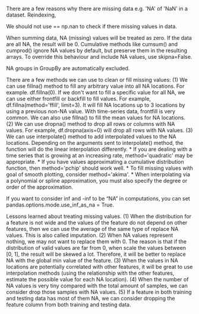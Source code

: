 There are a few reasons why there are missing data e.g. 'NA' of 'NaN' in a dataset. Reindexing, 

We should not use == np.nan to check if there missing values in data.

When summing data, NA (missing) values will be treated as zero.
If the data are all NA, the result will be 0.
Cumulative methods like cumsum() and cumprod() ignore NA values by default, but preserve them in the resulting arrays. To override this behaviour and include NA values, use skipna=False.

NA groups in GroupBy are automatically excluded.

There are a few methods we can use to clean or fill missing values:
    (1) We can use fillna() method to fill any arbitrary value into all NA locations. For example. df.fillna(0). If we don't want to fill a specific value for all NA, we can use either frontfill or backfill to fill values. For example, df.fillna(method='ffill', limit=3). It will fill NA locations up to 3 locations by using a previous non-NA value. With time-series data, frontfill is very common. We can also use fillna() to fill the mean values for NA locations.
    (2) We can use dropna() method to drop all rows or columns with NA values. For example, df.dropna(axis=0) will drop all rows with NA values.
    (3) We can use interpolate() method to add interpolated values to the NA locations. Depending on the arguments sent to interpolate() method, the function will do the linear interpolation differently.
        * If you are dealing with a time series that is growing at an increasing rate, method='quadratic' may be appropriate.
        * If you have values approximating a cumulative distribution function, then method='pchip' should work well.
        * To fill missing values with goal of smooth plotting, consider method='akima'.
        * When interpolating via a polynomial or spline approximation, you must also specify the degree or order of the approximation.
        


If you want to consider inf and -inf to be “NA” in computations, you can set pandas.options.mode.use_inf_as_na = True.


Lessons learned about treating missing values.
    (1) When the distribution for a feature is not wide and the values of the feature do not depend on other features, then we can use the average of the same type of replace NA values. This is also called imputation.
    (2) When NA values represent nothing, we may not want to replace them with 0. The reason is that if the distribution of valid values are far from 0, when scale the values between [0, 1], the result will be skewed a lot. Therefore, it will be better to replace NA with the global min value of the feature.
    (3) When the values in NA locations are potentially correlated with other features, it will be great to use interpolation methods (using the relationship with the other features, estimate the possible value for each NA location).
    (4) When the number of NA values is very tiny compared with the total amount of samples, we can consider drop those samples with NA values.
    (5) If a feature in both training and testing data has most of them NA, we can consider dropping the feature column from both training and testing data.